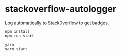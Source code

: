 # stackoverflow-autologger

Log automatically to StackOverflow to get badges.

```shell script
npm install
npm run start
```

```shell script
yarn
yarn start
```

